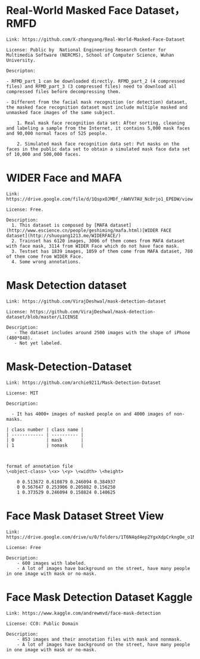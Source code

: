 # Real-World Masked Face Dataset，RMFD

    Link: https://github.com/X-zhangyang/Real-World-Masked-Face-Dataset

    License: Public by  National Engineering Research Center for Multimedia Software (NERCMS), School of Computer Science, Wuhan University.

    Descripton:

    - RFMD_part_1 can be downloaded directly. RFMD_part_2 (4 compressed files) and RFMD_part_3 (3 compressed files) need to download all compressed files before decompressing them.

    - Different from the facial mask recognition (or detection) dataset, the masked face recognition dataset must include multiple masked and unmasked face images of the same subject.

        1. Real mask face recognition data set: After sorting, cleaning and labeling a sample from the Internet, it contains 5,000 mask faces and 90,000 normal faces of 525 people.

        2. Simulated mask face recognition data set: Put masks on the faces in the public data set to obtain a simulated mask face data set of 10,000 and 500,000 faces.


#  WIDER Face and MAFA

    Link: https://drive.google.com/file/d/1QspxOJMDf_rAWVV7AU_Nc0rjo1_EPEDW/view

    License: Free.
    
    Description:
      1. This dataset is composed by [MAFA dataset](http://www.escience.cn/people/geshiming/mafa.html)[WIDER FACE dataset](http://shuoyang1213.me/WIDERFACE/)
      2. Trainset has 6120 images, 3006 of them comes from MAFA dataset with face mask, 3114 from WIDER Face which do not have face mask.
      3. Testset has 1839 images, 1059 of them come from MAFA dataset, 780 of them come from WIDER Face.
      4. Some wrong annotations.


# Mask Detection dataset

    Link: https://github.com/VirajDeshwal/mask-detection-dataset

    License: https://github.com/VirajDeshwal/mask-detection-dataset/blob/master/LICENSE
    
    Description:
       - The dataset includes around 2500 images with the shape of iPhone (480*848).
       - Not yet labeled.


# Mask-Detection-Dataset

    Link: https://github.com/archie9211/Mask-Detection-Dataset

    License: MIT 
    
    Description:

      - It has 4000+ images of masked people on and 4000 images of non-masks.
        
	| class number | class name |
	| ------------ | ---------- |
	| 0            | mask       |
	| 1            | nomask     |



	format of annotation file
	\<object-class> \<x> \<y> \<width> \<height>

	    0 0.513672 0.610879 0.246094 0.384937
	    0 0.567647 0.253906 0.205882 0.156250
	    1 0.373529 0.246094 0.158824 0.140625

# Face Mask Dataset Street View

    Link: https://drive.google.com/drive/u/0/folders/1T6N4qd4ep2YgxXdpCrkngOe_o1NszHH_

    License: Free
    
    Description: 
        - 600 images with labeled.
        - A lot of images have background on the street, have many people in one image with mask or no-mask.


# Face Mask Detection Dataset Kaggle

    Link: https://www.kaggle.com/andrewmvd/face-mask-detection

    License: CC0: Public Domain

    Description:
        - 853 images and their annotation files with mask and nonmask.
        - A lot of images have background on the street, have many people in one image with mask or no-mask.

